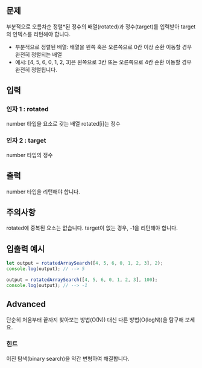 ## 문제
  
부분적으로 오름차순 정렬*된 정수의 배열(rotated)과 정수(target)를 입력받아 target의 인덱스를 리턴해야 합니다.
- 부분적으로 정렬된 배열: 배열을 왼쪽 혹은 오른쪽으로 0칸 이상 순환 이동할 경우 완전히 정렬되는 배열
- 예시: [4, 5, 6, 0, 1, 2, 3]은 왼쪽으로 3칸 또는 오른쪽으로 4칸 순환 이동할 경우 완전히 정렬됩니다.
  
## 입력
  
### 인자 1 : rotated
number 타입을 요소로 갖는 배열
rotated[i]는 정수
### 인자 2 : target
number 타입의 정수
  
## 출력
number 타입을 리턴해야 합니다.
  
## 주의사항
rotated에 중복된 요소는 없습니다.
target이 없는 경우, -1을 리턴해야 합니다.
  
## 입출력 예시
```jsx
let output = rotatedArraySearch([4, 5, 6, 0, 1, 2, 3], 2);
console.log(output); // --> 5

output = rotatedArraySearch([4, 5, 6, 0, 1, 2, 3], 100);
console.log(output); // --> -1
```
  
## Advanced
단순히 처음부터 끝까지 찾아보는 방법(O(N)) 대신 다른 방법(O(logN))을 탐구해 보세요.
### 힌트
이진 탐색(binary search)을 약간 변형하여 해결합니다.